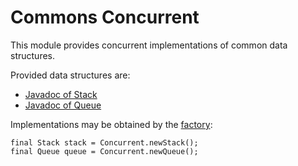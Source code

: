 # Commons Concurrent

This module provides concurrent implementations of common data structures.

Provided data structures are:

- [Javadoc of Stack][Stack]
- [Javadoc of Queue][Queue]

Implementations may be obtained by the [factory][Concurrent]:

    final Stack stack = Concurrent.newStack();
    final Queue queue = Concurrent.newQueue();

[Stack]:        apidocs/de/weltraumschaf/commons/concurrent/Stack.html
[Queue]:        apidocs/de/weltraumschaf/commons/concurrent/Queue.html
[Concurrent]:   apidocs/de/weltraumschaf/commons/concurrent/Concurrent.html
